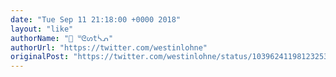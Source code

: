 ```yaml
---
date: "Tue Sep 11 21:18:00 +0000 2018"
layout: "like"
authorName: "🧶 ᐜᘓᔕtᓵᕄ"
authorUrl: "https://twitter.com/westinlohne"
originalPost: "https://twitter.com/westinlohne/status/1039624119812325376"
---
```

